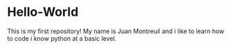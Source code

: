 # Hello-World
This is my first repository!
My name is Juan Montreuil and i like to learn how to code
i know python at a basic level.
